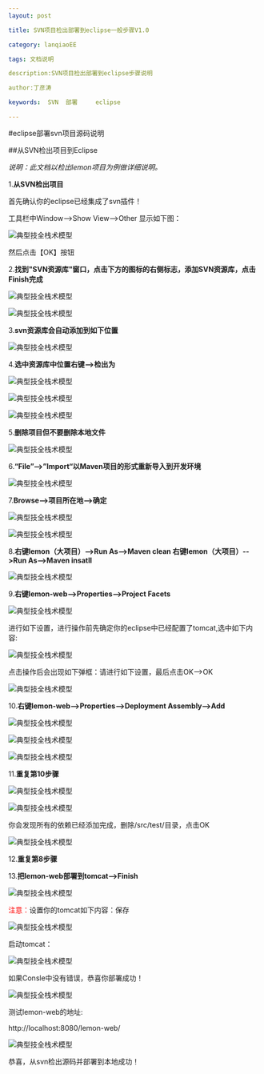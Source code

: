 ```yaml
---
layout: post

title: SVN项目检出部署到eclipse一般步骤V1.0

category: lanqiaoEE

tags: 文档说明

description:SVN项目检出部署到eclipse步骤说明

author:丁彦涛

keywords:  SVN  部署     eclipse

---
```


#eclipse部署svn项目源码说明

##从SVN检出项目到Eclipse

*说明：此文档以检出lemon项目为例做详细说明。* 

1.**从SVN检出项目**

首先确认你的eclipse已经集成了svn插件！

工具栏中Window-->Show View-->Other 显示如下图：

![典型技全栈术模型](E:\lanqiaoEE\蓝桥通用文档\SVN项目检出部署到eclipse一般步骤V1.0\svn/svn001.png)
 
然后点击【OK】按钮

2.**找到"SVN资源库"窗口，点击下方的图标的右侧标志，添加SVN资源库，点击Finish完成**

![典型技全栈术模型](E:\lanqiaoEE\蓝桥通用文档\SVN项目检出部署到eclipse一般步骤V1.0\svn/svn002.png)

![典型技全栈术模型](E:\lanqiaoEE\蓝桥通用文档\SVN项目检出部署到eclipse一般步骤V1.0\svn/svn003.png)

3.**svn资源库会自动添加到如下位置**

![典型技全栈术模型](E:\lanqiaoEE\蓝桥通用文档\SVN项目检出部署到eclipse一般步骤V1.0\svn/svn004.png)

4.**选中资源库中位置右键-->检出为**

![典型技全栈术模型](E:\lanqiaoEE\蓝桥通用文档\SVN项目检出部署到eclipse一般步骤V1.0\svn/svn005.png)

![典型技全栈术模型](E:\lanqiaoEE\蓝桥通用文档\SVN项目检出部署到eclipse一般步骤V1.0\svn/svn006.png)

![典型技全栈术模型](E:\lanqiaoEE\蓝桥通用文档\SVN项目检出部署到eclipse一般步骤V1.0\svn/svn007.png)

5.**删除项目但不要删除本地文件**

![典型技全栈术模型](E:\lanqiaoEE\蓝桥通用文档\SVN项目检出部署到eclipse一般步骤V1.0\svn/svn008.png)

6.**“File”-->”Import“以Maven项目的形式重新导入到开发环境**

![典型技全栈术模型](E:\lanqiaoEE\蓝桥通用文档\SVN项目检出部署到eclipse一般步骤V1.0\svn/svn009.png)

7.**Browse-->项目所在地-->确定**
 
![典型技全栈术模型](E:\lanqiaoEE\蓝桥通用文档\SVN项目检出部署到eclipse一般步骤V1.0\svn/svn010.png)

![典型技全栈术模型](E:\lanqiaoEE\蓝桥通用文档\SVN项目检出部署到eclipse一般步骤V1.0\svn/svn011.png)

8.**右键lemon（大项目）-->Run As-->Maven  clean    右键lemon（大项目）-->Run As-->Maven  insatll**

![典型技全栈术模型](E:\lanqiaoEE\蓝桥通用文档\SVN项目检出部署到eclipse一般步骤V1.0\svn/svn012.png)

9.**右键lemon-web-->Properties-->Project Facets**

![典型技全栈术模型](E:\lanqiaoEE\蓝桥通用文档\SVN项目检出部署到eclipse一般步骤V1.0\svn/svn013.png)

进行如下设置，进行操作前先确定你的eclipse中已经配置了tomcat,选中如下内容:

![典型技全栈术模型](E:\lanqiaoEE\蓝桥通用文档\SVN项目检出部署到eclipse一般步骤V1.0\svn/svn014.png)

点击操作后会出现如下弹框：请进行如下设置，最后点击OK-->OK

![典型技全栈术模型](E:\lanqiaoEE\蓝桥通用文档\SVN项目检出部署到eclipse一般步骤V1.0\svn/svn015.png)

10.**右键lemon-web-->Properties-->Deployment Assembly-->Add**

![典型技全栈术模型](E:\lanqiaoEE\蓝桥通用文档\SVN项目检出部署到eclipse一般步骤V1.0\svn/svn016.png)

![典型技全栈术模型](E:\lanqiaoEE\蓝桥通用文档\SVN项目检出部署到eclipse一般步骤V1.0\svn/svn017.png)

![典型技全栈术模型](E:\lanqiaoEE\蓝桥通用文档\SVN项目检出部署到eclipse一般步骤V1.0\svn/svn018.png)

11.**重复第10步骤**

![典型技全栈术模型](E:\lanqiaoEE\蓝桥通用文档\SVN项目检出部署到eclipse一般步骤V1.0\svn/svn019.png)

![典型技全栈术模型](E:\lanqiaoEE\蓝桥通用文档\SVN项目检出部署到eclipse一般步骤V1.0\svn/svn020.png)

你会发现所有的依赖已经添加完成，删除/src/test/目录，点击OK

![典型技全栈术模型](E:\lanqiaoEE\蓝桥通用文档\SVN项目检出部署到eclipse一般步骤V1.0\svn/svn021.png)

12.**重复第8步骤**

13.**把lemon-web部署到tomcat-->Finish**

![典型技全栈术模型](E:\lanqiaoEE\蓝桥通用文档\SVN项目检出部署到eclipse一般步骤V1.0\svn/svn022.png)

<font color="red">注意：</font>设置你的tomcat如下内容：保存

![典型技全栈术模型](E:\lanqiaoEE\蓝桥通用文档\SVN项目检出部署到eclipse一般步骤V1.0\svn/svn023.png)

启动tomcat：

![典型技全栈术模型](E:\lanqiaoEE\蓝桥通用文档\SVN项目检出部署到eclipse一般步骤V1.0\svn/svn024.png)

如果Consle中没有错误，恭喜你部署成功！

![典型技全栈术模型](E:\lanqiaoEE\蓝桥通用文档\SVN项目检出部署到eclipse一般步骤V1.0\svn/svn025.png)

测试lemon-web的地址:

http://localhost:8080/lemon-web/

![典型技全栈术模型](E:\lanqiaoEE\蓝桥通用文档\SVN项目检出部署到eclipse一般步骤V1.0\svn/svn026.png)

恭喜，从svn检出源码并部署到本地成功！









